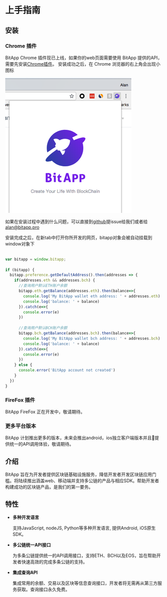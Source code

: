 # 上手指南

## 安装

### Chrome 插件

BitApp Chrome 插件现已上线，如果你的web页面需要使用 BitApp 提供的API，需要先安装[Chrome插件](http://developer.bitapp.net)。
安装成功之后，在 Chrome 浏览器的右上角会出现小图标

![安装成功](./install-success.png)

如果在安装过程中遇到什么问题，可以直接到[github](https://github.com/bitapp)提issue给我们或者给 [alan@bitapp.pro](mailto:alan@bitapp.pro)

安装完成之后，在新tab中打开你所开发的网页，bitapp对象会被自动挂载到window对象下

```js

var bitapp = window.bitapp;

if (bitapp) {
  bitapp.preference.getDefaultAddress().then(addresses => {
    if(addresses.eth && addresses.bch) {
      //查询用户默认ETH账户余额
      bitapp.eth.getBalance(addresses.eth).then(balance=>{
        console.log('My BitApp wallet eth address: ' + addresses.eth)
        console.log('balance: ' + balance)
      }).catch(e=>{
        console.error(e)
      })

      //查询用户默认BCH账户余额
      bitapp.bch.getBalance(addresses.bch).then(balance=>{
        console.log('My BitApp wallet bch address: ' + addresses.bch)
        console.log('balance: ' + balance)
      }).catch(e=>{
        console.error(e)
      })
    } else {
      console.error('BitApp account not created')
    }
  })
}

```

### FireFox 插件

BitApp FireFox 正在开发中，敬请期待。

### 更多平台版本

BitApp 计划推出更多的版本，未来会推出android，ios独立客户端版本并且提供统一的API调用体验，敬请期待。

## 介绍

BitApp 旨在为开发者提供区块链基础设施服务，降低开发者开发区块链应用门槛。将陆续推出涵盖web、移动端并支持多公链的产品与相应SDK。帮助开发者构建成功的区块链产品，是我们的第一要务。

## 特性

- **多种开发语言**

  支持JavaScript, nodeJS, Python等多种开发语言, 提供Android, iOS原生SDK。

- **多公链统一API接口**

  为多条公链提供统一的API调用接口，支持ETH、BCH以及EOS，旨在帮助开发者快速高效的完成多条公链的支持。

- **集成查询API**

  集成常用的余额、交易以及区块等信息查询接口，开发者将无需再从第三方服务获取。查询接口永久免费。
